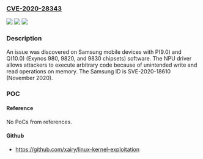 ### [CVE-2020-28343](https://cve.mitre.org/cgi-bin/cvename.cgi?name=CVE-2020-28343)
![](https://img.shields.io/static/v1?label=Product&message=n%2Fa&color=blue)
![](https://img.shields.io/static/v1?label=Version&message=n%2Fa&color=blue)
![](https://img.shields.io/static/v1?label=Vulnerability&message=n%2Fa&color=brighgreen)

### Description

An issue was discovered on Samsung mobile devices with P(9.0) and Q(10.0) (Exynos 980, 9820, and 9830 chipsets) software. The NPU driver allows attackers to execute arbitrary code because of unintended write and read operations on memory. The Samsung ID is SVE-2020-18610 (November 2020).

### POC

#### Reference
No PoCs from references.

#### Github
- https://github.com/xairy/linux-kernel-exploitation


